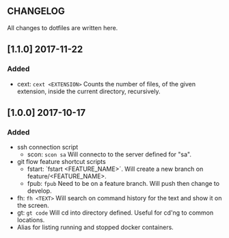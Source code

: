 CHANGELOG
----------

All changes to dotfiles are written here.

## [1.1.0] 2017-11-22

### Added

- cext: `cext <EXTENSION>` Counts the number of files, of the given extension, inside the current directory, recursively.

## [1.0.0] 2017-10-17

### Added

- ssh connection script
    - scon: `scon sa` Will connecto to the server defined for "sa".
- git flow feature shortcut scripts
    - fstart: `fstart <FEATURE_NAME>´. Will create a new branch on feature/<FEATURE_NAME>.
    - fpub: `fpub` Need to be on a feature branch. Will push then change to develop.
- fh: `fh <TEXT>` Will search on command history for the text and show it on the screen.
- gt: `gt code` Will cd into directory defined. Useful for cd'ng to common locations.
- Alias for listing running and stopped docker containers.
